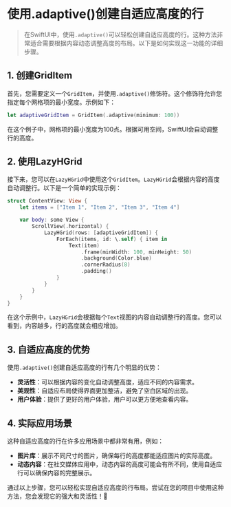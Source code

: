 ﻿# 使用.adaptive()创建自适应高度的行

> 在SwiftUI中，使用`.adaptive()`可以轻松创建自适应高度的行。这种方法非常适合需要根据内容动态调整高度的布局。以下是如何实现这一功能的详细步骤。

## 1. 创建GridItem

首先，您需要定义一个`GridItem`，并使用`.adaptive()`修饰符。这个修饰符允许您指定每个网格项的最小宽度。示例如下：

```swift
let adaptiveGridItem = GridItem(.adaptive(minimum: 100))
```

在这个例子中，网格项的最小宽度为100点。根据可用空间，SwiftUI会自动调整行的高度。

## 2. 使用LazyHGrid

接下来，您可以在`LazyHGrid`中使用这个`GridItem`。`LazyHGrid`会根据内容的高度自动调整行。以下是一个简单的实现示例：

```swift
struct ContentView: View {
    let items = ["Item 1", "Item 2", "Item 3", "Item 4"]

    var body: some View {
        ScrollView(.horizontal) {
            LazyHGrid(rows: [adaptiveGridItem]) {
                ForEach(items, id: \.self) { item in
                    Text(item)
                        .frame(minWidth: 100, minHeight: 50)
                        .background(Color.blue)
                        .cornerRadius(8)
                        .padding()
                }
            }
        }
    }
}
```

在这个示例中，`LazyHGrid`会根据每个`Text`视图的内容自动调整行的高度。您可以看到，内容越多，行的高度就会相应增加。

## 3. 自适应高度的优势

使用`.adaptive()`创建自适应高度的行有几个明显的优势：

- **灵活性**：可以根据内容的变化自动调整高度，适应不同的内容需求。
- **美观性**：自适应布局使得界面更加整洁，避免了空白区域的出现。
- **用户体验**：提供了更好的用户体验，用户可以更方便地查看内容。

## 4. 实际应用场景

这种自适应高度的行在许多应用场景中都非常有用，例如：

- **图片库**：展示不同尺寸的图片，确保每行的高度都能适应图片的实际高度。
- **动态内容**：在社交媒体应用中，动态内容的高度可能会有所不同，使用自适应行可以确保内容的完整展示。

通过以上步骤，您可以轻松实现自适应高度的行布局。尝试在您的项目中使用这种方法，您会发现它的强大和灵活性！🎉


